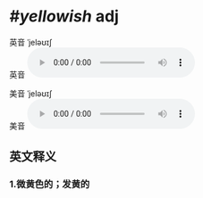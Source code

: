 # ***\#yellowish*** adj
英音 ˈjeləʊɪʃ  
英音
<audio src="./media/yellowish1_AAC.aac" controls="controls"></audio>

美音 ˈjeləʊɪʃ  
美音
<audio src="./media/yellowish2_AAC.aac" controls="controls"></audio>



  

英文释义
---
### 1.**微黄色的；发黄的**  


